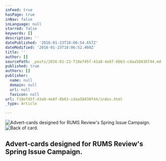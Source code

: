 ```yaml
---
inFeed: true
hasPage: true
inNav: false
inLanguage: null
starred: false
keywords: []
description: ''
datePublished: '2016-01-23T18:06:54.657Z'
dateModified: '2016-01-23T18:06:52.460Z'
title: ''
author: []
sourcePath: _posts/2016-01-23-f18ef45f-43a8-4e8f-8b63-cdaa58438f44.md
published: true
authors: []
publisher:
  name: null
  domain: null
  url: null
  favicon: null
url: f18ef45f-43a8-4e8f-8b63-cdaa58438f44/index.html
_type: Article

---
```

![Advert-cards designed for RUMS Review's Spring Issue Campaign.](https://the-grid-user-content.s3-us-west-2.amazonaws.com/71ee1f14-56a0-46fa-bd85-eb983879b9d4.jpg)
![Back of card.](https://the-grid-user-content.s3-us-west-2.amazonaws.com/528f0ad2-4da9-41f7-8325-f1ae01ced4c7.jpg)

## Advert-cards designed for RUMS Review's Spring Issue Campaign.